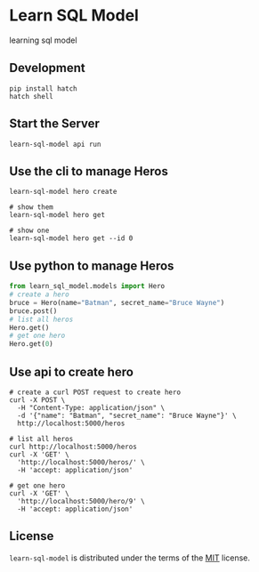 # Learn SQL Model

learning sql model

## Development

```console
pip install hatch
hatch shell
```

## Start the Server

```console
learn-sql-model api run
```

## Use the cli to manage Heros

```console
learn-sql-model hero create

# show them
learn-sql-model hero get

# show one
learn-sql-model hero get --id 0
```

## Use python to manage Heros

```python
from learn_sql_model.models import Hero
# create a hero
bruce = Hero(name="Batman", secret_name="Bruce Wayne")
bruce.post()
# list all heros
Hero.get()
# get one hero
Hero.get(0)
```

## Use api to create hero

```console
# create a curl POST request to create hero
curl -X POST \
  -H "Content-Type: application/json" \
  -d '{"name": "Batman", "secret_name": "Bruce Wayne"}' \
  http://localhost:5000/heros

# list all heros
curl http://localhost:5000/heros
curl -X 'GET' \
  'http://localhost:5000/heros/' \
  -H 'accept: application/json'

# get one hero
curl -X 'GET' \
  'http://localhost:5000/hero/9' \
  -H 'accept: application/json'
```

## License

`learn-sql-model` is distributed under the terms of the [MIT](https://spdx.org/licenses/MIT.html) license.
